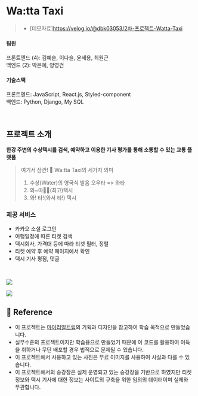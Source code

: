 # Wa:tta Taxi

> - [데모자료]https://velog.io/@dbk03053/2차-프로젝트-Watta-Taxi

#### 팀원
프론트엔드 (4): 김예슬, 이다슬, 윤세용, 최원근  
백엔드 (2): 박은혜, 양영건

#### 기술스택
프론트엔드: JavaScript, React.js, Styled-component  
백엔드: Python, Django, My SQL

<br>

## 프로젝트 소개
**한강 주변의 수상택시를 검색, 예약하고 이용한 기사 평가를 통해 소통할 수 있는 교통 플랫폼**

>  여기서 잠깐! 🚤 Wa:tta Taxi의 세가지 의미 
>  1. 수상(Water)의 영국식 발음 오우타 => 와타 
>  2. 와~따👍🏻(최고)택시
>  3. 와! 타!(와서 타!) 택시

### 제공 서비스
- 카카오 소셜 로그인
- 여행일정에 따른 티켓 검색
- 택시회사, 가격대 등에 따라 티겟 필터, 정렬
- 티켓 예약 후 예약 페이지에서 확인
- 택시 기사 평점, 댓글

<br>

![](https://images.velog.io/images/dbk03053/post/30ecb45c-9425-4ce1-b686-82739dec241a/watta_station.gif)

![](https://images.velog.io/images/dbk03053/post/30ecb45c-9425-4ce1-b686-82739dec241a/watta_station.gif)

## 📢 Reference

- 이 프로젝트는 [마이리얼트립](https://www.myrealtrip.com/?utm_source=google&utm_medium=search_pc&utm_campaign=44443142579&utm_term=%EB%A7%88%EC%9D%B4%EB%A6%AC%EC%96%BC%ED%8A%B8%EB%A6%BD&gclid=Cj0KCQjwk4yGBhDQARIsACGfAeuAIh7kcexdFz1i6xNi2L-mwf0iC8-9ho5HQWvE8O7hbQPtukia4ocaApneEALw_wcB)의 기획과 디자인을 참고하여 학습 목적으로 만들었습니다.
- 실무수준의 프로젝트이지만 학습용으로 만들었기 때문에 이 코드를 활용하여 이득을 취하거나 무단 배포할 경우 법적으로 문제될 수 있습니다.
- 이 프로젝트에서 사용하고 있는 사진은 무료 이미지를 사용하여 사실과 다를 수 있습니다.
- 이 프로젝트에서의 승강장은 실제 운영되고 있는 승강장을 기반으로 하였지만 티켓 정보와 택시 기사에 대한 정보는 사이트의 구축을 위한 임의의 데이터이며 실제와 무관합니다.



